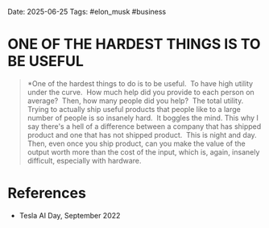 Date: 2025-06-25
Tags: #elon_musk #business 


# ONE OF THE HARDEST THINGS IS TO BE USEFUL

>*One of the hardest things to do is to be useful.  To have high utility under the curve.  How much help did you provide to each person on average?  Then, how many people did you help?  The total utility.  Trying to actually ship useful products that people like to a large number of people is so insanely hard.  It boggles the mind. This why I say there's a hell of a difference between a company that has shipped product and one that has not shipped product.  This is night and day.  Then, even once you ship product, can you make the value of the output worth more than the cost of the input, which is, again, insanely difficult, especially with hardware.
# References
- Tesla AI Day, September 2022
 